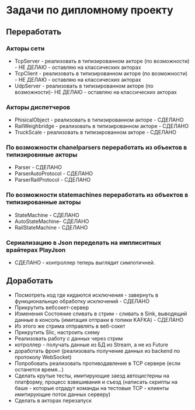 # Задачи по дипломному проекту

## Переработать
### Акторы сети
* TcpServer - реализовать в типизированном акторе (по возможности) - НЕ ДЕЛАЮ - оставляю на классических акторах
* TcpClient - реализовать в типизированном акторе (по возможности) - НЕ ДЕЛАЮ - оставляю на классических акторах
* UdpServer - реализовать в типизированном акторе (по возможности)- НЕ ДЕЛАЮ - оставляю на классических акторах
### Акторы диспетчеров 
* PhisicalObject - реализовать в типизированном акторе - СДЕЛАНО
* RailWeighbridge - реализовать в типизированном акторе - СДЕЛАНО
* TruckScale - реализовать в типизированном акторе - СДЕЛАНО

### По возможности chanelparsers переработать из объектов в типизировнные акторы
* Parser - СДЕЛАНО
* ParserAutoProtocol - СДЕЛАНО
* ParserRailProtocol - СДЕЛАНО 

### По возможности statemachines переработать из объектов в типизированные акторы   
* StateMachine - СДЕЛАНО
* AutoStateMachine- СДЕЛАНО
* RailStateMachine - СДЕЛАНО

### Сериализацию в Json переделать на имплиситных врайтерах PlayJson
* СДЕЛАНО - контроллер теперь выглядит симпотичней.

## Доработать 

* Посмотреть код где кидаются исключения - завернуть в функциональнцю обработку исключений - СДЕЛАНО
* Прикрутить вебсокет-сервер 
* Изменения Состояние сливать в стрим - сливать в Sink, выводящий данные в консоль (имитация отпраки в топики KAFKA) - СДЕЛАНО
* Из этого же стрима  отправлять в веб-сокет
* Прикрутить Slic, настроить схему
* Реализовать работу с данных через стрим
* котроллер - получать данные из БД из Stream, а не из Future
* доработать фронт (реализовать получение данных из backend по протоколу WebSocket)
* Попробовать реализовать противодавление в TCP сервере (если останется время...)
* Сделать крутые тесты,  имитирующие  заезд автоцистерны на платформу, процесс взвешивания и съезд (написать скрипты на баше - которые отдадут команды на тестовые TCP - клиенты имитирующие поток данных серверу)
* Сделать в акторах перезапуск

